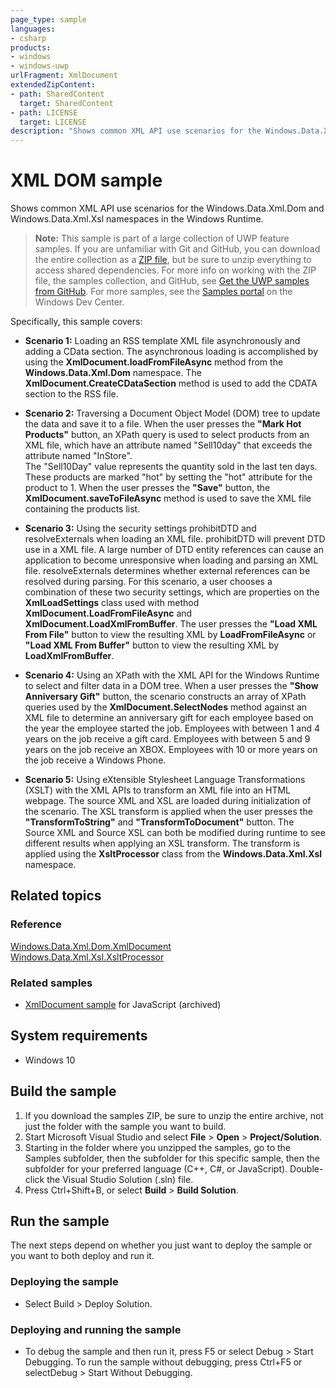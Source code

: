 ```yaml
---
page_type: sample
languages:
- csharp
products:
- windows
- windows-uwp
urlFragment: XmlDocument
extendedZipContent:
- path: SharedContent
  target: SharedContent
- path: LICENSE
  target: LICENSE
description: "Shows common XML API use scenarios for the Windows.Data.Xml.Dom and Windows.Data.Xml.Xsl namespaces in the Windows Runtime."
---
```


<!---
  category: Data
  samplefwlink: http://go.microsoft.com/fwlink/p/?LinkId=620639
--->

# XML DOM sample

Shows common XML API use scenarios for the Windows.Data.Xml.Dom and Windows.Data.Xml.Xsl namespaces in the Windows Runtime.

> **Note:** This sample is part of a large collection of UWP feature samples. 
> If you are unfamiliar with Git and GitHub, you can download the entire collection as a 
> [ZIP file](https://github.com/Microsoft/Windows-universal-samples/archive/master.zip), but be 
> sure to unzip everything to access shared dependencies. For more info on working with the ZIP file, 
> the samples collection, and GitHub, see [Get the UWP samples from GitHub](https://aka.ms/ovu2uq). 
> For more samples, see the [Samples portal](https://aka.ms/winsamples) on the Windows Dev Center. 

Specifically, this sample covers:

- **Scenario 1:** Loading an RSS template XML file asynchronously and adding a CData section. The asynchronous loading is accomplished by using the 
**XmlDocument.loadFromFileAsync** method from the **Windows.Data.Xml.Dom** namespace. The **XmlDocument.CreateCDataSection** method is used to add the 
CDATA section to the RSS file.

- **Scenario 2:** Traversing a Document Object Model (DOM) tree to update the data and save it to a file. When the user presses the **"Mark Hot Products"** 
button, an XPath query is used to select products from an XML file, which have an attribute named "Sell10day" that exceeds the attribute named "InStore".  
The "Sell10Day" value represents the quantity sold in the last ten days. These products are marked "hot" by setting the "hot" attribute for the product to 1. 
When the user presses the **"Save"** button, the **XmlDocument.saveToFileAsync** method is used to save the XML file containing the products list.

- **Scenario 3:** Using the security settings prohibitDTD and resolveExternals when loading an XML file. prohibitDTD will prevent DTD use in a XML file. 
A large number of DTD entity references can cause an application to become unresponsive when loading and parsing an XML file. resolveExternals determines 
whether external references can be resolved during parsing. For this scenario, a user chooses a combination of these two security settings, which are 
properties on the **XmlLoadSettings** class used with method **XmlDocument.LoadFromFileAsync** and **XmlDocument.LoadXmlFromBuffer**. The user presses 
the **"Load XML From File"** button to view the resulting XML by **LoadFromFileAsync** or **"Load XML From Buffer"** button to view the resulting XML by **LoadXmlFromBuffer**.

- **Scenario 4:** Using an XPath with the XML API for the Windows Runtime to select and filter data in a DOM tree. When a user presses the **"Show Anniversary Gift"** 
button, the scenario constructs an array of XPath queries used by the **XmlDocument.SelectNodes** method against an XML file to determine an anniversary gift for 
each employee based on the year the employee started the job. Employees with between 1 and 4 years on the job receive a gift card. Employees with between 5 and 9 years 
on the job receive an XBOX. Employees with 10 or more years on the job receive a Windows Phone.

- **Scenario 5:** Using eXtensible Stylesheet Language Transformations (XSLT) with the XML APIs to transform an XML file into an HTML webpage. The source XML and XSL 
are loaded during initialization of the scenario. The XSL transform is applied when the user presses the **"TransformToString"** and **"TransformToDocument"** button. 
The Source XML and Source XSL can both be modified during runtime to see different results when applying an XSL transform. The transform is applied using the 
**XsltProcessor** class from the **Windows.Data.Xml.Xsl** namespace.

## Related topics

### Reference

[Windows.Data.Xml.Dom.XmlDocument](https://msdn.microsoft.com/library/windows/apps/br206173)  
[Windows.Data.Xml.Xsl.XsltProcessor](https://msdn.microsoft.com/library/windows/apps/windows.data.xml.xsl.xsltprocessor.aspx)  

### Related samples

* [XmlDocument sample](/archived/XmlDocument/) for JavaScript (archived)

## System requirements

* Windows 10

## Build the sample

1. If you download the samples ZIP, be sure to unzip the entire archive, not just the folder with the sample you want to build. 
2. Start Microsoft Visual Studio and select **File** \> **Open** \> **Project/Solution**.
3. Starting in the folder where you unzipped the samples, go to the Samples subfolder, then the subfolder for this specific sample, then the subfolder for your preferred language (C++, C#, or JavaScript). Double-click the Visual Studio Solution (.sln) file.
4. Press Ctrl+Shift+B, or select **Build** \> **Build Solution**.

## Run the sample

The next steps depend on whether you just want to deploy the sample or you want to both deploy and run it.

### Deploying the sample

- Select Build > Deploy Solution. 

### Deploying and running the sample

- To debug the sample and then run it, press F5 or select Debug >  Start Debugging. To run the sample without debugging, press Ctrl+F5 or selectDebug > Start Without Debugging. 

